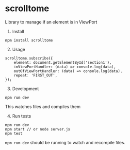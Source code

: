 # scrolltome
Library to manage if an element is in ViewPort

1. Install 

```
npm install scrolltome
```

2. Usage

```
scrolltome.subscribe({
    element: document.getElementById('section1'),
    inViewPortHandler: (data) => console.log(data),
    outOfViewPortHandler: (data) => console.log(data),
    repeat: 'FIRST_OUT',
});
```

3. Development

```
npm run dev
```

This watches files and compiles them

4. Run tests

```
npm run dev
npm start // or node server.js
npm test
```

`npm run dev` should be running to watch and recompile files.
